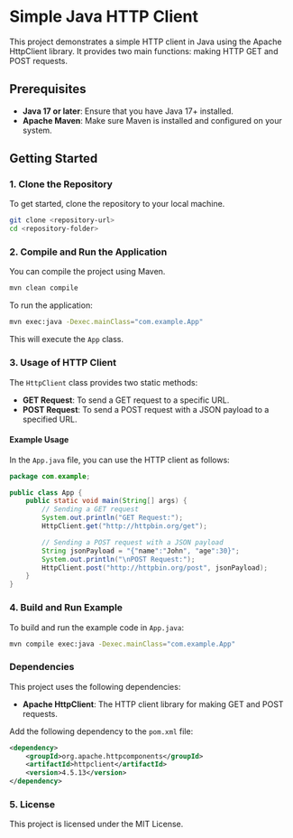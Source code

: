 
# Simple Java HTTP Client

This project demonstrates a simple HTTP client in Java using the Apache HttpClient library. It provides two main functions: making HTTP GET and POST requests.

## Prerequisites

- **Java 17 or later**: Ensure that you have Java 17+ installed.
- **Apache Maven**: Make sure Maven is installed and configured on your system.

## Getting Started

### 1. Clone the Repository

To get started, clone the repository to your local machine.

```bash
git clone <repository-url>
cd <repository-folder>
```

### 2. Compile and Run the Application

You can compile the project using Maven.

```bash
mvn clean compile
```

To run the application:

```bash
mvn exec:java -Dexec.mainClass="com.example.App"
```

This will execute the `App` class.

### 3. Usage of HTTP Client

The `HttpClient` class provides two static methods:

- **GET Request**: To send a GET request to a specific URL.
- **POST Request**: To send a POST request with a JSON payload to a specified URL.

#### Example Usage

In the `App.java` file, you can use the HTTP client as follows:

```java
package com.example;

public class App {
    public static void main(String[] args) {
        // Sending a GET request
        System.out.println("GET Request:");
        HttpClient.get("http://httpbin.org/get");

        // Sending a POST request with a JSON payload
        String jsonPayload = "{"name":"John", "age":30}";
        System.out.println("\nPOST Request:");
        HttpClient.post("http://httpbin.org/post", jsonPayload);
    }
}
```

### 4. Build and Run Example

To build and run the example code in `App.java`:

```bash
mvn compile exec:java -Dexec.mainClass="com.example.App"
```

### Dependencies

This project uses the following dependencies:

- **Apache HttpClient**: The HTTP client library for making GET and POST requests.
  
Add the following dependency to the `pom.xml` file:

```xml
<dependency>
    <groupId>org.apache.httpcomponents</groupId>
    <artifactId>httpclient</artifactId>
    <version>4.5.13</version>
</dependency>
```

### 5. License

This project is licensed under the MIT License.
